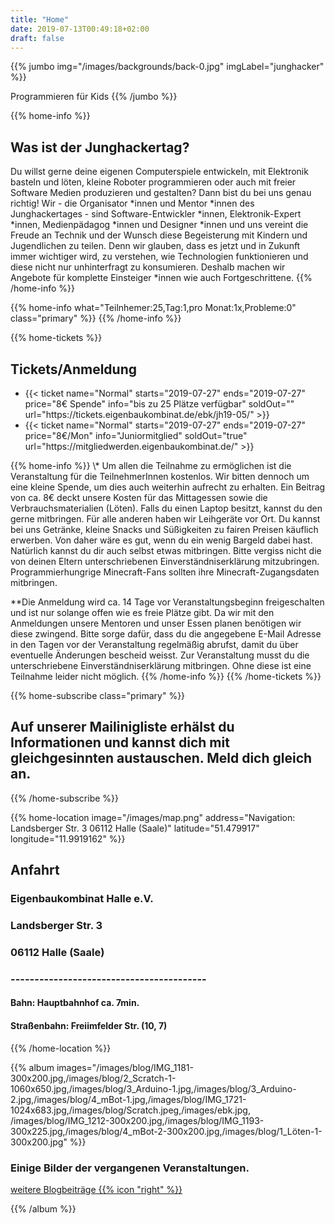 ```yaml
---
title: "Home"
date: 2019-07-13T00:49:18+02:00
draft: false
---
```


{{% jumbo img="/images/backgrounds/back-0.jpg" imgLabel="junghacker" %}}

Programmieren für Kids
{{% /jumbo %}}

 
 
{{% home-info %}}
## Was ist der Junghackertag?

Du willst gerne deine eigenen Computerspiele entwickeln, mit Elektronik basteln und löten, kleine Roboter programmieren oder auch mit freier Software Medien produzieren und gestalten? Dann bist du bei uns genau richtig! Wir - die Organisator *innen und Mentor *innen des Junghackertages - sind Software-Entwickler *innen, Elektronik-Expert *innen, Medienpädagog *innen und Designer *innen und uns vereint die Freude an Technik und der Wunsch diese Begeisterung mit Kindern und Jugendlichen zu teilen. Denn wir glauben, dass es jetzt und in Zukunft immer wichtiger wird, zu verstehen, wie Technologien funktionieren und diese nicht nur unhinterfragt zu konsumieren. Deshalb machen wir Angebote für komplette Einsteiger *innen wie auch Fortgeschrittene.
{{% /home-info %}}

{{% home-info what="Teilnhemer:25,Tag:1,pro Monat:1x,Probleme:0" class="primary" %}}
{{% /home-info %}}
 
{{% home-tickets %}}
## Tickets/Anmeldung

<ul>  
<li>{{< ticket name="Normal"
           starts="2019-07-27"
           ends="2019-07-27"
           price="8€ Spende"
           info="bis zu 25 Plätze verfügbar"
           soldOut=""
           url="https://tickets.eigenbaukombinat.de/ebk/jh19-05/" >}}</li>
 <li>{{< ticket name="Normal"
           starts="2019-07-27"
           ends="2019-07-27"
           price="8€/Mon"
           info="Juniormitglied"
           soldOut="true"
           url="https://mitgliedwerden.eigenbaukombinat.de/" >}}</li>
</ul>
{{% home-info %}}
\* Um allen die Teilnahme zu ermöglichen ist die Veranstaltung für die TeilnehmerInnen kostenlos. Wir bitten dennoch um eine kleine Spende, um dies auch weiterhin aufrecht zu erhalten. Ein Beitrag von ca. 8€ deckt unsere Kosten für das Mittagessen sowie die Verbrauchsmaterialien (Löten). Falls du einen Laptop besitzt, kannst du den gerne mitbringen. Für alle anderen haben wir Leihgeräte vor Ort. Du kannst bei uns Getränke, kleine Snacks und Süßigkeiten zu fairen Preisen käuflich erwerben. Von daher wäre es gut, wenn du ein wenig Bargeld dabei hast. Natürlich kannst du dir auch selbst etwas mitbringen. Bitte vergiss nicht die von deinen Eltern unterschriebenen Einverständniserklärung mitzubringen. Programmierhungrige Minecraft-Fans sollten ihre Minecraft-Zugangsdaten mitbringen.

\**Die Anmeldung wird ca. 14 Tage vor Veranstaltungsbeginn freigeschalten und ist nur solange offen wie es freie Plätze gibt. Da wir mit den Anmeldungen unsere Mentoren und unser Essen planen benötigen wir diese zwingend.
Bitte sorge dafür, dass du die angegebene E-Mail Adresse in den Tagen vor der Veranstaltung regelmäßig abrufst, damit du über eventuelle Änderungen bescheid weisst.
Zur Veranstaltung musst du die unterschriebene Einverständniserklärung mitbringen. Ohne diese ist eine Teilnahme leider nicht möglich.
{{% /home-info %}}
{{% /home-tickets %}}

 
 
  
{{% home-subscribe  class="primary" %}}

## Auf unserer Mailinigliste erhälst du Informationen und kannst dich mit gleichgesinnten austauschen. Meld dich gleich an.

{{% /home-subscribe %}} 

 
 

{{% home-location
    image="/images/map.png"
    address="Navigation: Landsberger Str. 3 06112 Halle (Saale)"
    latitude="51.479917"
    longitude="11.9919162" %}}

## Anfahrt
### Eigenbaukombinat Halle e.V. 
### Landsberger Str. 3
### 06112 Halle (Saale)
### -----------------------------------------
#### Bahn:  Hauptbahnhof ca. 7min.
#### Straßenbahn: Freiimfelder Str. (10, 7)
{{% /home-location %}}

  
 

{{% album images="/images/blog/IMG_1181-300x200.jpg,/images/blog/2_Scratch-1-1060x650.jpg,/images/blog/3_Arduino-1.jpg,/images/blog/3_Arduino-2.jpg,/images/blog/4_mBot-1.jpg,/images/blog/IMG_1721-1024x683.jpg,/images/blog/Scratch.jpeg,/images/ebk.jpg, /images/blog/IMG_1212-300x200.jpg,/images/blog/IMG_1193-300x225.jpg,/images/blog/4_mBot-2-300x200.jpg,/images/blog/1_Löten-1-300x200.jpg" %}}

### Einige Bilder der vergangenen Veranstaltungen.

<a class="btn primary" target="_blank" rel="noopener" href="/blog">
    weitere Blogbeiträge
    {{% icon "right" %}}
</a>

{{% /album  %}}



